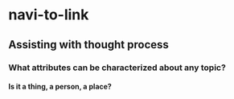 # navi-to-link
## Assisting with thought process
### What attributes can be characterized about any topic? 
#### Is it a thing, a person, a place?
